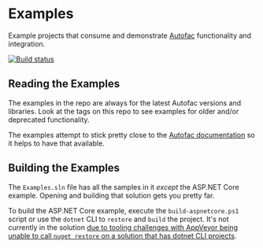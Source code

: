 # Examples
Example projects that consume and demonstrate [Autofac](http://autofac.org) functionality and integration.

[![Build status](https://ci.appveyor.com/api/projects/status/ckc94rt42bfhdt6j?svg=true)](https://ci.appveyor.com/project/Autofac/examples)

## Reading the Examples
The examples in the repo are always for the latest Autofac versions and libraries. Look at the tags on this repo to see examples for older and/or deprecated functionality.

The examples attempt to stick pretty close to the [Autofac documentation](http://autofac.readthedocs.io) so it helps to have that available.

## Building the Examples
The `Examples.sln` file has all the samples in it _except_ the ASP.NET Core example. Opening and building that solution gets you pretty far.

To build the ASP.NET Core example, execute the `build-aspnetcore.ps1` script or use the `dotnet` CLI to `restore` and `build` the project. It's not currently in the solution [due to tooling challenges with AppVeyor being unable to call `nuget restore` on a solution that has dotnet CLI projects](https://github.com/aspnet/cli-samples/issues/32#issuecomment-231129420).
